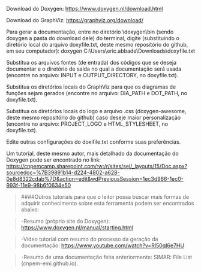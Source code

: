 Download do Doxygen: https://www.doxygen.nl/download.html 

Download do GraphViz:  https://graphviz.org/download/ 



Para gerar a documentação, entre no diretório \doxygen\bin (sendo doxygen a pasta do download dele) do terminal, digite (substituindo o diretório local do arquivo doxyfile.txt, deste mesmo repositório do github, em seu computador): doxygen C:\Users\eric.abbade\Downloads\doxyfile.txt



Substitua os arquivos fontes (de entrada) dos códigos que se deseja documentar e o diretório de saída no qual a documentação será usada (encontre no arquivo: INPUT e OUTPUT_DIRECTORY, no doxyfile.txt).

Substitua os diretórios locais do GraphViz para que os diagramas de funções sejam gerados (encontre no arquivo: DIA_PATH e DOT_PATH, no doxyfile.txt).

Substitua os diretórios locais do logo e arquivo .css (doxygen-awesome, deste mesmo repositório do github) caso deseje maior personalização (encontre no arquivo: PROJECT_LOGO e HTML_STYLESHEET, no doxyfile.txt).

Edite outras configurações do doxifile.txt conforme suas preferências. 

Um tutorial, deste mesmo autor, mais detalhado da documentação do Doxygen pode ser encontrado no link: https://cnpemcamp.sharepoint.com/:w:/r/sites/sei/_layouts/15/Doc.aspx?sourcedoc=%7B39891b14-d224-4802-a628-0e8d8322cdab%7D&action=edit&wdPreviousSession=1ec3d986-1ec0-993f-11e9-98b6f0634e50


> ####Outros tutoriais para que o leitor possa buscar mais formas de adquirir conhecimento sobre esta ferramenta podem ser encontrados abaixo: 

> -Resumo (próprio site do Doxygen): https://www.doxygen.nl/manual/starting.html  

> -Vídeo tutorial com resumo do processo da geração da documentação: https://www.youtube.com/watch?v=Rl50qI6e7HU  

> -Resumo de uma documentação feita anteriormente: SIMAR: File List (cnpem-emi.github.io). 

